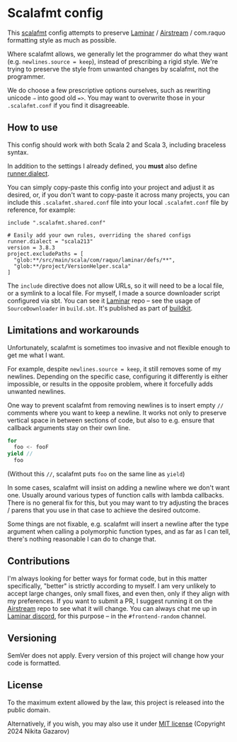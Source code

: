 # Scalafmt config

This [scalafmt](https://scalameta.org/scalafmt) config attempts to preserve [Laminar](https://github.com/raquo/laminar) / [Airstream](https://github.com/raquo/airstream) / com.raquo formatting style as much as possible.

Where scalafmt allows, we generally let the programmer do what they want (e.g. `newlines.source = keep`), instead of prescribing a rigid style. We're trying to preserve the style from unwanted changes by scalafmt, not the programmer.

We do choose a few prescriptive options ourselves, such as rewriting unicode `⇒` into good old `=>`. You may want to overwrite those in your `.scalafmt.conf` if you find it disagreeable.


## How to use

This config should work with both Scala 2 and Scala 3, including braceless syntax.

In addition to the settings I already defined, you **must** also define [runner.dialect](https://scalameta.org/scalafmt/docs/configuration.html#scala-dialects).

You can simply copy-paste this config into your project and adjust it as desired, or, if you don't want to copy-paste it across many projects, you can include this `.scalafmt.shared.conf` file into your local `.scalafmt.conf` file by reference, for example:

```
include ".scalafmt.shared.conf"

# Easily add your own rules, overriding the shared configs
runner.dialect = "scala213"
version = 3.8.3
project.excludePaths = [
  "glob:**/src/main/scala/com/raquo/laminar/defs/**",
  "glob:**/project/VersionHelper.scala"
]
```

The `include` directive does not allow URLs, so it will need to be a local file, or a symlink to a local file. For myself, I made a source downloader script configured via sbt. You can see it [Laminar](https://github.com/raquo/laminar) repo – see the usage of `SourceDownloader` in `build.sbt`. It's published as part of [buildkit](https://github.com/raquo/buildkit).


## Limitations and workarounds

Unfortunately, scalafmt is sometimes too invasive and not flexible enough to get me what I want.

For example, despite `newlines.source = keep`, it still removes some of my newlines. Depending on the specific case, configuring it differently is either impossible, or results in the opposite problem, where it forcefully adds unwanted newlines.

One way to prevent scalafmt from removing newlines is to insert empty `//` comments where you want to keep a newline. It works not only to preserve vertical space in between sections of code, but also to e.g. ensure that callback arguments stay on their own line.

```scala
for 
  foo <- fooF
yield //
  foo
```

(Without this `//`, scalafmt puts `foo` on the same line as `yield`)

In some cases, scalafmt will insist on adding a newline where we don't want one. Usually around various types of function calls with lambda callbacks. There is no general fix for this, but you may want to try adjusting the braces / parens that you use in that case to achieve the desired outcome.

Some things are not fixable, e.g. scalafmt will insert a newline after the type argument when calling a polymorphic function types, and as far as I can tell, there's nothing reasonable I can do to change that.


## Contributions

I'm always looking for better ways for format code, but in this matter specifically, "better" is strictly according to myself. I am very unlikely to accept large changes, only small fixes, and even then, only if they align with my preferences. If you want to submit a PR, I suggest running it on the [Airstream](https://github.com/raquo/airstream) repo to see what it will change. You can always chat me up in [Laminar discord](https://discord.gg/JTrUxhq7sj), for this purpose – in the `#frontend-random` channel.


## Versioning

SemVer does not apply. Every version of this project will change how your code is formatted.


## License

To the maximum extent allowed by the law, this project is released into the public domain.

Alternatively, if you wish, you may also use it under [MIT license](https://opensource.org/license/mit) (Copyright 2024 Nikita Gazarov)
